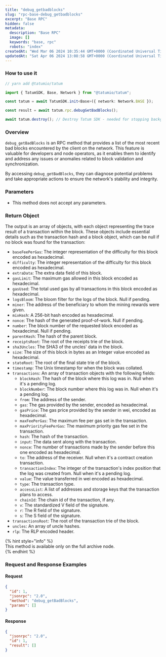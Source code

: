```yaml
---
title: "debug_getbadblocks"
slug: "rpc-base-debug_getbadblocks"
excerpt: "Base RPC"
hidden: false
metadata: 
  description: "Base RPC"
  image: []
  keywords: "base, rpc"
  robots: "index"
createdAt: "Wed Mar 06 2024 10:35:44 GMT+0000 (Coordinated Universal Time)"
updatedAt: "Sat Apr 06 2024 13:08:58 GMT+0000 (Coordinated Universal Time)"
---
```




### How to use it



```typescript
// yarn add @tatumio/tatum

import { TatumSDK, Base, Network } from "@tatumio/tatum";

const tatum = await TatumSDK.init<Base>({ network: Network.BASE });

const result = await tatum.rpc.debugGetBadBlocks();

await tatum.destroy(); // Destroy Tatum SDK - needed for stopping background jobs
```



### Overview

`debug_getBadBlocks` is an RPC method that provides a list of the most recent bad blocks encountered by the client on the network. This feature is valuable for developers and node operators, as it enables them to identify and address any issues or anomalies related to block validation and synchronization.

By accessing `debug_getBadBlocks`, they can diagnose potential problems and take appropriate actions to ensure the network's stability and integrity.

### Parameters

- This method does not accept any parameters.

### Return Object

The output is an array of objects, with each object representing the trace result of a transaction within the block. These objects include essential details such as the transaction hash and a block object, which can be null if no block was found for the transaction:

- `baseFeePerGas`: The integer representation of the difficulty for this block encoded as hexadecimal.
- `difficulty`: The integer representation of the difficulty for this block encoded as hexadecimal.
- `extraData`: The extra data field of this block.
- `gasLimit`: The maximum gas allowed in this block encoded as hexadecimal.
- `gasUsed`: The total used gas by all transactions in this block encoded as hexadecimal.
- `logsBloom`: The bloom filter for the logs of the block. Null if pending.
- `miner`: The address of the beneficiary to whom the mining rewards were given.
- `mixHash`: A 256-bit hash encoded as hexadecimal.
- `nonce`: The hash of the generated proof-of-work. Null if pending.
- `number`: The block number of the requested block encoded as hexadecimal. Null if pending.
- `parentHash`: The hash of the parent block.
- `receiptsRoot`: The root of the receipts trie of the block.
- `sha3Uncles`: The SHA3 of the uncles' data in the block.
- `size`: The size of this block in bytes as an Integer value encoded as hexadecimal.
- `stateRoot`: The root of the final state trie of the block.
- `timestamp`: The Unix timestamp for when the block was collated.
- `transactions`: An array of transaction objects with the following fields:
  - `blockHash`: The hash of the block where this log was in. Null when it's a pending log.
  - `blockNumber`: The block number where this log was in. Null when it's a pending log.
  - `from`: The address of the sender.
  - `gas`: The gas provided by the sender, encoded as hexadecimal.
  - `gasPrice`: The gas price provided by the sender in wei, encoded as hexadecimal.
  - `maxFeePerGas`: The maximum fee per gas set in the transaction.
  - `maxPriorityFeePerGas`: The maximum priority gas fee set in the transaction.
  - `hash`: The hash of the transaction.
  - `input`: The data sent along with the transaction.
  - `nonce`: The number of transactions made by the sender before this one encoded as hexadecimal.
  - `to`: The address of the receiver. Null when it's a contract creation transaction.
  - `transactionIndex`: The integer of the transaction's index position that the log was created from. Null when it's a pending log.
  - `value`: The value transferred in wei encoded as hexadecimal.
  - `type`: The transaction type.
  - `accessList`: A list of addresses and storage keys that the transaction plans to access.
  - `chainId`: The chain id of the transaction, if any.
  - `v`: The standardized V field of the signature.
  - `r`: The R field of the signature.
  - `s`: The S field of the signature.
- `transactionsRoot`: The root of the transaction trie of the block.
- `uncles`: An array of uncle hashes.
- `rlp`: The RLP encoded header.

{% hint style="info" %}  
This method is available only on the full archive node.  
{% endhint %}

### Request and Response Examples

#### Request

```json
{
  "id": 1,
  "jsonrpc": "2.0",
  "method": "debug_getBadBlocks",
  "params": []
}
```

#### Response

```json
{
  "jsonrpc": "2.0",
  "id": 1,
  "result": []
}
```
